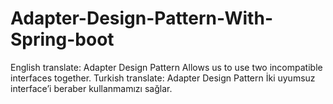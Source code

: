# Adapter-Design-Pattern-With-Spring-boot
English translate: Adapter Design Pattern Allows us to use two incompatible interfaces together.
Turkish translate: Adapter Design Pattern İki uyumsuz interface’i beraber kullanmamızı sağlar.
